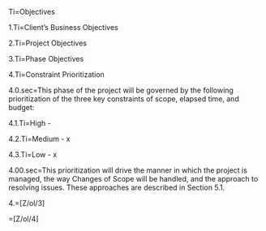 Ti=Objectives

1.Ti=Client’s Business Objectives

2.Ti=Project Objectives

3.Ti=Phase Objectives

4.Ti=Constraint Prioritization

4.0.sec=This phase of the project will be governed by the following prioritization of the three key constraints of scope, elapsed time, and budget:

4.1.Ti=High - 

4.2.Ti=Medium - x

4.3.Ti=Low - x

4.00.sec=This prioritization will drive the manner in which the project is managed, the way Changes of Scope will be handled, and the approach to resolving issues. These approaches are described in Section 5.1.

4.=[Z/ol/3]

=[Z/ol/4]
